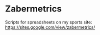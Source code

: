 # Zabermetrics
Scripts for spreadsheets on my sports site: https://sites.google.com/view/zabermetrics/
